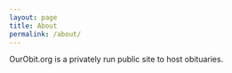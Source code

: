 ```yaml
---
layout: page
title: About
permalink: /about/
---
```


OurObit.org is a privately run public site to host obituaries.
